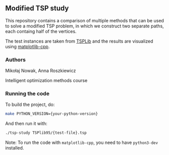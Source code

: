 ## Modified TSP study

This repository contains a comparison of multiple methods that can be used to solve a modified TSP problem, in which we construct two separate paths, each containg half of the vertices.

The test instances are taken from [TSPLib](http://comopt.ifi.uni-heidelberg.de/software/TSPLIB95/) and the results are visualized using [matplotlib-cpp](https://github.com/lava/matplotlib-cpp/blob/master/matplotlibcpp.h).

### Authors

Mikołaj Nowak, Anna Roszkiewicz

Intelligent optimization methods course

### Running the code

To build the project, do:

```bash
make PYTHON_VERSION={your-python-version}
```

And then run it with:

```bash
./tsp-study TSPlib95/{test-file}.tsp
```

Note: To run the code with `matplotlib-cpp`, you need to have `python3-dev` installed.